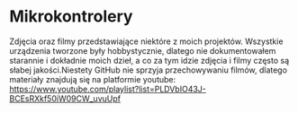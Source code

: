 # Mikrokontrolery
Zdjęcia oraz filmy przedstawiające niektóre z moich projektów. Wszystkie urządzenia tworzone były hobbystycznie, dlatego nie dokumentowałem starannie i dokładnie moich dzieł, a co za tym idzie zdjęcia i filmy często są słabej jakości.Niestety GitHub nie sprzyja przechowywaniu filmów, dlatego materiały znajdują się na platformie youtube: https://www.youtube.com/playlist?list=PLDVbIO43J-BCEsRXkf50iW09CW_uvuUpf

